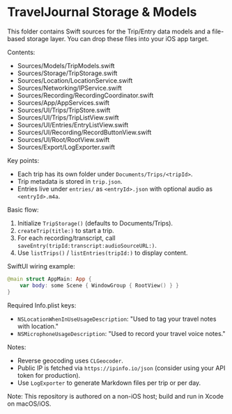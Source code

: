 # TravelJournal Storage & Models

This folder contains Swift sources for the Trip/Entry data models and a file-based storage layer. You can drop these files into your iOS app target.

Contents:
- Sources/Models/TripModels.swift
- Sources/Storage/TripStorage.swift
- Sources/Location/LocationService.swift
- Sources/Networking/IPService.swift
- Sources/Recording/RecordingCoordinator.swift
- Sources/App/AppServices.swift
- Sources/UI/Trips/TripStore.swift
- Sources/UI/Trips/TripListView.swift
- Sources/UI/Entries/EntryListView.swift
- Sources/UI/Recording/RecordButtonView.swift
- Sources/UI/Root/RootView.swift
- Sources/Export/LogExporter.swift

Key points:
- Each trip has its own folder under `Documents/Trips/<tripId>`.
- Trip metadata is stored in `trip.json`.
- Entries live under `entries/` as `<entryId>.json` with optional audio as `<entryId>.m4a`.

Basic flow:
1. Initialize `TripStorage()` (defaults to Documents/Trips).
2. `createTrip(title:)` to start a trip.
3. For each recording/transcript, call `saveEntry(tripId:transcript:audioSourceURL:)`.
4. Use `listTrips()` / `listEntries(tripId:)` to display content.

SwiftUI wiring example:
```swift
@main struct AppMain: App {
    var body: some Scene { WindowGroup { RootView() } }
}
```

Required Info.plist keys:
- `NSLocationWhenInUseUsageDescription`: "Used to tag your travel notes with location."
- `NSMicrophoneUsageDescription`: "Used to record your travel voice notes."

Notes:
- Reverse geocoding uses `CLGeocoder`.
- Public IP is fetched via `https://ipinfo.io/json` (consider using your API token for production).
- Use `LogExporter` to generate Markdown files per trip or per day.

Note: This repository is authored on a non-iOS host; build and run in Xcode on macOS/iOS.

